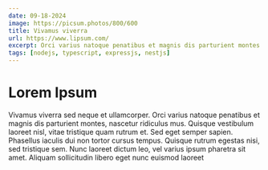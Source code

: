```yaml
---
date: 09-18-2024
image: https://picsum.photos/800/600
title: Vivamus viverra
url: https://www.lipsum.com/
excerpt: Orci varius natoque penatibus et magnis dis parturient montes
tags: [nodejs, typescript, expressjs, nestjs]
---
```


# Lorem Ipsum

Vivamus viverra sed neque et ullamcorper. Orci varius natoque penatibus et magnis dis parturient montes, nascetur ridiculus mus. Quisque vestibulum laoreet nisl, vitae tristique quam rutrum et. Sed eget semper sapien. Phasellus iaculis dui non tortor cursus tempus. Quisque rutrum egestas nisi, sed tristique sem. Nunc laoreet dictum leo, vel varius ipsum pharetra sit amet. Aliquam sollicitudin libero eget nunc euismod laoreet
